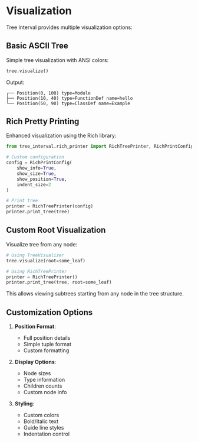 
# Visualization

Tree Interval provides multiple visualization options:

## Basic ASCII Tree

Simple tree visualization with ANSI colors:

```python
tree.visualize()
```

Output:
```
┌── Position(0, 100) type=Module
├── Position(10, 40) type=FunctionDef name=hello
└── Position(50, 90) type=ClassDef name=Example
```

## Rich Pretty Printing

Enhanced visualization using the Rich library:

```python
from tree_interval.rich_printer import RichTreePrinter, RichPrintConfig

# Custom configuration
config = RichPrintConfig(
    show_info=True,
    show_size=True,
    show_position=True,
    indent_size=2
)

# Print tree
printer = RichTreePrinter(config)
printer.print_tree(tree)
```
## Custom Root Visualization

Visualize tree from any node:

```python
# Using TreeVisualizer
tree.visualize(root=some_leaf)

# Using RichTreePrinter
printer = RichTreePrinter()
printer.print_tree(tree, root=some_leaf)
```

This allows viewing subtrees starting from any node in the tree structure.

## Customization Options

1. **Position Format**:
   - Full position details
   - Simple tuple format
   - Custom formatting

2. **Display Options**:
   - Node sizes
   - Type information  
   - Children counts
   - Custom node info

3. **Styling**:
   - Custom colors
   - Bold/italic text
   - Guide line styles
   - Indentation control

